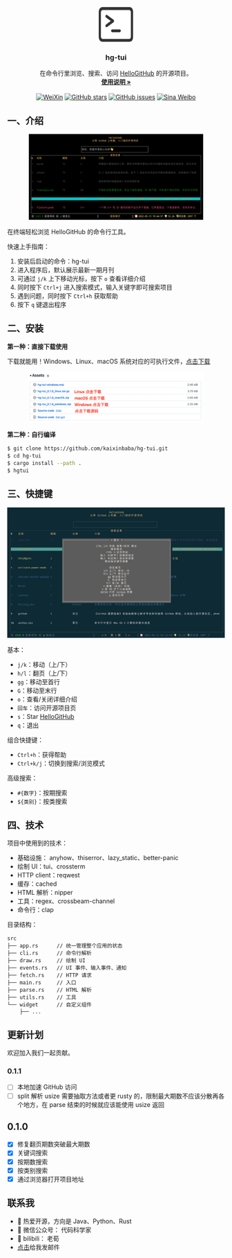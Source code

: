 
<div align="center">
  <a href="https://github.com/kaixinbaba/hg-tui">
    <img src="doc/img/logo.png" alt="Logo" width="80" height="80">
  </a>

  <h3 align="center">hg-tui</h3>

  <p align="center">
    在命令行里浏览、搜索、访问 <a href="https://github.com/521xueweihan/HelloGitHub">HelloGitHub</a> 的开源项目。
    <br />
    <a href="doc/instruction.md"><strong>使用说明 »</strong></a>
    <br />
    <br />
    <a href="https://cdn.jsdelivr.net/gh/521xueweihan/img_logo@main/logo/weixin.png"><img src="https://img.shields.io/badge/Talk-%E5%BE%AE%E4%BF%A1%E7%BE%A4-brightgreen.svg?style=popout-square" alt="WeiXin"></a>
    <a href="https://github.com/kaixinbaba/hg-tui/stargazers"><img src="https://img.shields.io/github/stars/kaixinbaba/hg-tui.svg?style=popout-square" alt="GitHub stars"></a>
    <a href="https://github.com/kaixinbaba/hg-tui/issues"><img src="https://img.shields.io/github/issues/kaixinbaba/hg-tui.svg?style=popout-square" alt="GitHub issues"></a>
        <a href="https://weibo.com/hellogithub"><img src="https://img.shields.io/badge/%E6%96%B0%E6%B5%AA-Weibo-red.svg?style=popout-square" alt="Sina Weibo"></a>
  </p>
</div>

## 一、介绍

<p align="center"><img src='doc/img/cover.png' style="max-width:80%; max-height=80%;"></img></p>

在终端轻松浏览 HelloGitHub 的命令行工具。

快速上手指南：

1. 安装后启动的命令：hg-tui
2. 进入程序后，默认展示最新一期月刊
3. 可通过 `j/k` 上下移动光标，按下 `o` 查看详细介绍
4. 同时按下 `Ctrl+j` 进入搜索模式，输入关键字即可搜索项目
5. 遇到问题，同时按下 `Ctrl+h` 获取帮助
6. 按下 `q` 键退出程序


## 二、安装

**第一种：直接下载使用**

下载就能用！Windows、Linux、macOS 系统对应的可执行文件，[点击下载](https://github.com/kaixinbaba/hg-tui/releases)

<p align="center"><img src='doc/img/releases.png' style="max-width:80%; max-height=80%;"></img></p>


**第二种：自行编译**

```bash
$ git clone https://github.com/kaixinbaba/hg-tui.git
$ cd hg-tui
$ cargo install --path .
$ hgtui
```

## 三、快捷键

![](doc/img/help.png)

基本：
- `j/k`：移动（上/下）
- `h/l`：翻页（上/下）
- `gg`：移动至首行
- `G`：移动至末行
- `o`：查看/关闭详细介绍
- `回车`：访问开源项目页
- `s`：Star [HelloGitHub](https://github.com/521xueweihan/HelloGitHub)
- `q`：退出

组合快捷键：
- `Ctrl+h`：获得帮助
- `Ctrl+k/j`：切换到搜索/浏览模式

高级搜索：
- `#{数字}`：按期搜索
- `${类别}`：按类搜索

## 四、技术

项目中使用到的技术：

- 基础设施： anyhow、thiserror、lazy_static、better-panic
- 绘制 UI：tui、crossterm
- HTTP client：reqwest
- 缓存：cached
- HTML 解析：nipper
- 工具：regex、crossbeam-channel
- 命令行：clap

目录结构：

```
src
├── app.rs		// 统一管理整个应用的状态
├── cli.rs		// 命令行解析
├── draw.rs		// 绘制 UI
├── events.rs   // UI 事件、输入事件、通知
├── fetch.rs	// HTTP 请求
├── main.rs		// 入口
├── parse.rs	// HTML 解析
├── utils.rs	// 工具
└── widget 		// 自定义组件
    ├── ...
```

## 更新计划

欢迎加入我们一起贡献。

### 0.1.1
- [ ] 本地加速 GitHub 访问
- [ ] split 解析 usize 需要抽取方法或者更 rusty 的，限制最大期数不应该分散再各个地方，在 parse 结束的时候就应该能使用 usize 返回

## 0.1.0
- [x] 修复翻页期数突破最大期数
- [x] 关键词搜索
- [x] 按期数搜索
- [x] 按类别搜索
- [x] 通过浏览器打开项目地址

## 联系我
- 🔭 热爱开源，方向是 Java、Python、Rust 
- 🌱 微信公众号： 代码科学家
- 💬 bilibili： 老荀
- <a href="mailto:595666367@qq.com">点击</a>给我发邮件
